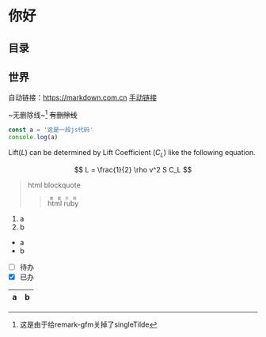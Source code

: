 # 你好

## 目录

## 世界

自动链接：https://markdown.com.cn
[手动链接](https://markdown.com.cn)

~无删除线~[^为什么]
~~有删除线~~

[^为什么]: 这是由于给remark-gfm关掉了singleTilde

```javascript
const a = '这是一段js代码'
console.log(a)
```

Lift($L$) can be determined by Lift Coefficient ($C_L$) like the following
equation.

$$
L = \frac{1}{2} \rho v^2 S C_L
$$

<blockquote>

html blockquote

> <ruby>html ruby<rp>（</rp><rt>嵌套引用</rt><rp>）</rp><ruby/>

</blockquote>

1. a
2. b

- a
- b

* [ ] 待办
* [x] 已办

| a | b |
|---|---|
